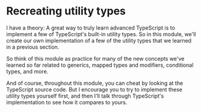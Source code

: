 # Recreating utility types

I have a theory: A great way to truly learn advanced TypeScript is to implement a few of TypeScript's built-in utility types. So in this module, we'll create our own implementation of a few of the utility types that we learned in a previous section.

So think of this module as practice for many of the new concepts we've learned so far related to generics, mapped types and modifiers, conditional types, and more.

And of course, throughout this module, you can cheat by looking at the TypeScript source code. But I encourage you to try to implement these utility types yourself first, and then I'll talk through TypeScript's implementation to see how it compares to yours.
